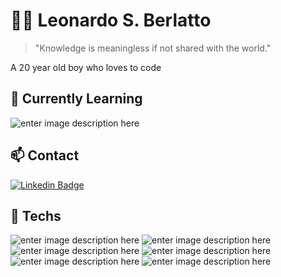# :mage_man: Leonardo S. Berlatto
> "Knowledge is meaningless if not shared with the world."
>
A 20 year old boy who loves to code

## 🌱 Currently Learning
![enter image description here](https://img.shields.io/badge/-Python-3776ab?style=for-the-badge&logo=Python&logoColor=white)

## 📫 Contact
[![Linkedin Badge](https://img.shields.io/badge/-LinkedIn-blue?style=for-the-badge&logo=Linkedin&logoColor=white&link=https://www.linkedin.com/public-profile/in/leonardo-berlatto-b1a654159)](https://www.linkedin.com/public-profile/in/leonardo-berlatto-b1a654159)

## 🔭 Techs 
![enter image description here](https://img.shields.io/badge/-Java-f1941c?style=for-the-badge&logo=Java&logoColor=white)
![enter image description here](https://img.shields.io/badge/-Spring-6DB33F?style=for-the-badge&logo=Spring&logoColor=white)
![enter image description here](https://img.shields.io/badge/-Javascript-F7DF1E?style=for-the-badge&logo=JavaScript&logoColor=black)
![enter image description here](https://img.shields.io/badge/-React-61DAFB?style=for-the-badge&logo=React&logoColor=white) 
![enter image description here](https://img.shields.io/badge/-Angular-DD0031?style=for-the-badge&logo=Angular&logoColor=white)
![enter image description here](https://img.shields.io/badge/-NodeJS-339933?style=for-the-badge&logo=Node.JS&logoColor=white)
